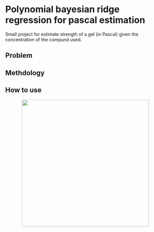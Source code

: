 # Polynomial bayesian ridge regression for pascal estimation

Small project for estimate strength of a gel (in Pascal) given the concentration of the compund used.

## Problem

## Methdology

## How to use  

<p align="center">   
  <img width="400" height="400" src="https://github.com/vb690/bazaar/blob/master/pascal_estimator/results/images/chemical_X.png">
</p> 
